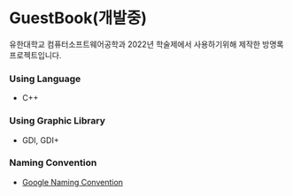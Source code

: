 # GuestBook(개발중)
유한대학교 컴퓨터소프트웨어공학과 2022년 학술제에서 사용하기위해 제작한 방명록 프로젝트입니다.

### Using Language
* C++

### Using Graphic Library
* GDI, GDI+

### Naming Convention
* [Google Naming Convention](https://google.github.io/styleguide/cppguide.html#General_Naming_Rules)
